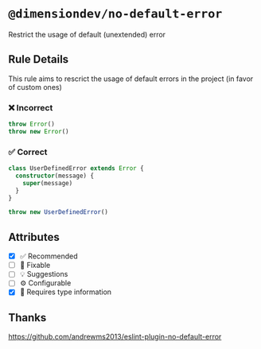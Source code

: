 <!-- begin title -->

# `@dimensiondev/no-default-error`

Restrict the usage of default (unextended) error

<!-- end title -->

## Rule Details

This rule aims to rescrict the usage of default errors in the project (in favor of custom ones)

### :x: Incorrect

```ts
throw Error()
throw new Error()
```

### :white_check_mark: Correct

```ts
class UserDefinedError extends Error {
  constructor(message) {
    super(message)
  }
}

throw new UserDefinedError()
```

## Attributes

<!-- begin attributes -->

- [x] :white_check_mark: Recommended
- [ ] :wrench: Fixable
- [ ] :bulb: Suggestions
- [ ] :gear: Configurable
- [x] :thought_balloon: Requires type information

<!-- end attributes -->

## Thanks

<https://github.com/andrewms2013/eslint-plugin-no-default-error>
